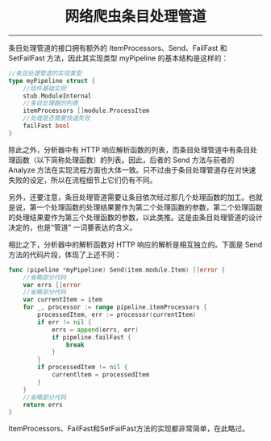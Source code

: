 <center><h1>网络爬虫条目处理管道</h1></center>

---

条目处理管道的接口拥有额外的 ItemProcessors、Send、FailFast 和 SetFailFast 方法，因此其实现类型 myPipeline 的基本结构是这样的：

```go
//条目处理管道的实现类型
type myPipeline struct {
    //组件基础实例
    stub.ModuleInternal
    //条目处理器的列表
    itemProcessors []module.ProcessItem
    //处理是否需要快速失败
    failFast bool
}
```

除此之外，分析器中有 HTTP 响应解析函数的列表，而条目处理管道中有条目处理函数（以下简称处理函数）的列表。因此，后者的 Send 方法与前者的 Analyze 方法在实现流程方面也大体一致。只不过由于条目处理管道存在对快速失败的设定，所以在流程细节上它们仍有不同。

另外，还要注意，条目处理管道需要让条目依次经过那几个处理函数的加工。也就是说，第一个处理函数的处理结果要作为第二个处理函数的参数，第二个处理函数的处理结果要作为第三个处理函数的参数，以此类推。这是由条目处理管道的设计决定的，也是“管道” 一词要表达的含义。

相比之下，分析器中的解析函数对 HTTP 响应的解析是相互独立的。下面是 Send 方法的代码片段，体现了上述不同：

```go
func (pipeline *myPipeline) Send(item.module.Item) []error {
    //省略部分代码
    var errs []error
    //省略部分代码
    var currentItem = item
    for _, processor := range pipeline.itemProcessors {
        processedItem, err := processor(currentItem)
        if err != nil {
            errs = append(errs, err)
            if pipeline.failFast {
                break
            }
        }
        if processedItem != nil {
            currentltem = processedItem
        }
    }
    //省略部分代码
    return errs
}
```

ItemProcessors、FailFast和SetFailFast方法的实现都非常简单，在此略过。

